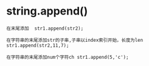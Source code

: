 # string.append()

`在末尾添加  str1.append(str2);`

`在字符串的末尾添加str的子串,子串以index索引开始，长度为len str1.append(str2,11,7);`

`在字符串的末尾添加num个字符ch str1.append(5,'c');`
